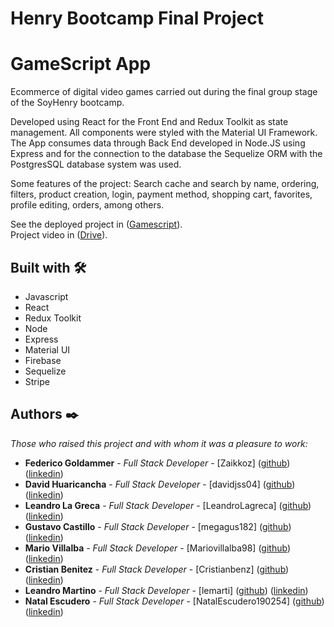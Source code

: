 # Henry Bootcamp Final Project

# GameScript App

Ecommerce of digital video games carried out during the final group stage of the SoyHenry bootcamp.  

Developed using React for the Front End and Redux Toolkit as state management. All components were styled with the Material UI Framework. The App consumes data through Back End developed in Node.JS using Express and for the connection to the database the Sequelize ORM with the PostgresSQL database system was used.

Some features of the project: Search cache and search by name, ordering, filters, product creation, login, payment method, shopping cart, favorites, profile editing, orders, among others.

See the deployed project in ([Gamescript](https://gamescript-app.vercel.app/)).  
Project video in ([Drive](https://drive.google.com/file/d/1hR-2fzEgHdGFOaECHu9B1Zk4uMHf_1mp/view)).

## Built with 🛠️

* Javascript  
* React  
* Redux Toolkit  
* Node  
* Express  
* Material UI  
* Firebase  
* Sequelize  
* Stripe  

## Authors ✒️

_Those who raised this project and with whom it was a pleasure to work:_

* **Federico Goldammer** - *Full Stack Developer* - [Zaikkoz] ([github](https://github.com/Zaikkoz)) ([linkedin](https://www.linkedin.com/in/federico-goldammer-084196232/))
* **David Huaricancha** - *Full Stack Developer* - [davidjss04] ([github](https://github.com/davidjss04)) ([linkedin](https://www.linkedin.com/in/davidjss04/))
* **Leandro La Greca** - *Full Stack Developer* - [LeandroLagreca] ([github](https://github.com/LeandroLagreca)) ([linkedin](https://www.linkedin.com/in/leandro-la-greca-7582ab240/))
* **Gustavo Castillo** - *Full Stack Developer* - [megagus182] ([github](https://github.com/megagus182)) ([linkedin](https://www.linkedin.com/in/gacr1990/))
* **Mario Villalba** - *Full Stack Developer* - [Mariovillalba98] ([github](https://github.com/Mariovillalba98)) ([linkedin](https://www.linkedin.com/in/mario-villalba-8b7136179/))
* **Cristian Benitez** - *Full Stack Developer* - [Cristianbenz] ([github](https://github.com/Cristianbenz)) ([linkedin](https://www.linkedin.com/in/cristian-benitez/))
* **Leandro Martino** - *Full Stack Developer* - [lemarti] ([github](https://github.com/lemarti)) ([linkedin](https://www.linkedin.com/in/leandro-martinó/))
* **Natal Escudero** - *Full Stack Developer* - [NatalEscudero190254] ([github](https://github.com/NatalEscudero190254)) ([linkedin](https://www.linkedin.com/in/natal-escudero-0a0020210/))
